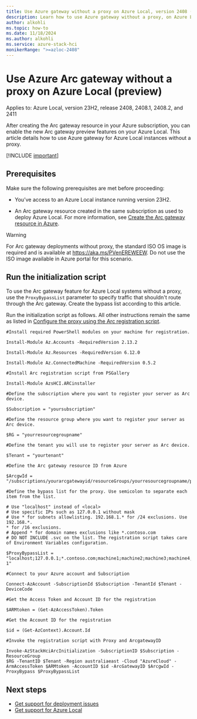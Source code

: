```yaml
--- 
title: Use Azure gateway without a proxy on Azure Local, version 2408 (preview)
description: Learn how to use Azure gateway without a proxy, on Azure Local instance running version 2408 (preview). 
author: alkohli
ms.topic: how-to
ms.date: 11/18/2024
ms.author: alkohli
ms.service: azure-stack-hci
monikerRange: ">=azloc-2408"
---
```


# Use Azure Arc gateway without a proxy on Azure Local (preview)

Applies to: Azure Local, version 23H2, release 2408, 2408.1, 2408.2, and 2411

After creating the Arc gateway resource in your Azure subscription, you can enable the new Arc gateway preview features on your Azure Local. This article details how to use Azure gateway for Azure Local instances without a proxy.

[!INCLUDE [important](../includes/hci-preview.md)]

## Prerequisites

Make sure the following prerequisites are met before proceeding:

- You’ve access to an Azure Local instance running version 23H2.

- An Arc gateway resource created in the same subscription as used to deploy Azure Local. For more information, see [Create the Arc gateway resource in Azure](deployment-azure-arc-gateway-overview.md#create-the-arc-gateway-resource-in-azure).

> [!Warning]
> For Arc gateway deployments without proxy, the standard ISO OS image is required and is available at https://aka.ms/PVenEREWEEW. Do not use the ISO image available in Azure portal for this scenario.

## Run the initialization script

To use the Arc gateway feature for Azure Local systems without a proxy, use the `ProxyBypassList` parameter to specify traffic that shouldn't route through the Arc gateway. Create the bypass list according to this article.

Run the initialization script as follows. All other instructions remain the same as listed in [Configure the proxy using the Arc registration script](deployment-azure-arc-gateway-configure-via-script.md).

```azurecli
#Install required PowerShell modules on your machine for registration.

Install-Module Az.Accounts -RequiredVersion 2.13.2

Install-Module Az.Resources -RequiredVersion 6.12.0

Install-Module Az.ConnectedMachine -RequiredVersion 0.5.2

#Install Arc registration script from PSGallery

Install-Module AzsHCI.ARCinstaller

#Define the subscription where you want to register your server as Arc device.

$Subscription = "yoursubscription"

#Define the resource group where you want to register your server as Arc device.

$RG = "yourresourcegroupname"

#Define the tenant you will use to register your server as Arc device.

$Tenant = "yourtenant"
 
#Define the Arc gateway resource ID from Azure

$ArcgwId = "/subscriptions/yourarcgatewayid/resourceGroups/yourresourcegroupname/providers/Microsoft.HybridCompute/gateways/yourarcgatewayname"

#Define the bypass list for the proxy. Use semicolon to separate each item from the list.

# Use "localhost" instead of <local>
# Use specific IPs such as 127.0.0.1 without mask
# Use * for subnets allowlisting. 192.168.1.* for /24 exclusions. Use 192.168.*.
* for /16 exclusions.
# Append * for domain names exclusions like *.contoso.com
# DO NOT INCLUDE .svc on the list. The registration script takes care of Environment Variables configuration.

$ProxyBypassList = "localhost;127.0.0.1;*.contoso.com;machine1;machine2;machine3;machine4;machine5;192.168.*.*;AzureLocal-1"

#Connect to your Azure account and Subscription

Connect-AzAccount -SubscriptionId $Subscription -TenantId $Tenant -DeviceCode

#Get the Access Token and Account ID for the registration

$ARMtoken = (Get-AzAccessToken).Token

#Get the Account ID for the registration

$id = (Get-AzContext).Account.Id

#Invoke the registration script with Proxy and ArcgatewayID

Invoke-AzStackHciArcInitialization -SubscriptionID $Subscription -ResourceGroup
$RG -TenantID $Tenant -Region australiaeast -Cloud "AzureCloud" -ArmAccessToken $ARMtoken -AccountID $id -ArcGatewayID $ArcgwId -ProxyBypass $ProxyBypassList
```

## Next steps

- [Get support for deployment issues](../manage/get-support-for-deployment-issues.md)
- [Get support for Azure Local](../manage/get-support.md)
